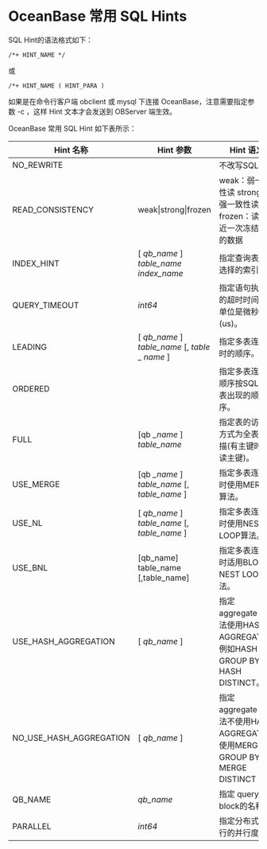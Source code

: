 OceanBase 常用 SQL Hints 
===========================================



SQL Hint的语法格式如下：

    /*+ HINT_NAME */



或

    /*+ HINT_NAME ( HINT_PARA )



如果是在命令行客户端 obclient 或 mysql 下连接 OceanBase，注意需要指定参数 -c ，这样 Hint 文本才会发送到 OBServer 端生效。



OceanBase 常用 SQL Hint 如下表所示：


|     **Hint** **名称**     |                    **Hint** **参数**                    |                              **Hint** **语义**                               |
|-------------------------|-------------------------------------------------------|----------------------------------------------------------------------------|
| NO_REWRITE              |                                                       | 不改写SQL。                                                                    |
| READ_CONSISTENCY        | weak\|strong\|frozen                                  | weak：弱一致性读 strong：强一致性读 frozen：读最近一次冻结点的数据 |
| INDEX_HINT              | \[ *qb_name* \] *table_name* *index_name*             | 指定查询表时选择的索引。                                                               |
| QUERY_TIMEOUT           | *int64*                                               | 指定语句执行的超时时间，单位是微秒(us)。                                                     |
| LEADING                 | \[ *qb_name* \] *table_name*  \[, *table* _ *name* \] | 指定多表连接时的顺序。                                                                |
| ORDERED                 |                                                       | 指定多表连接顺序按SQL中表出现的顺序。                                                       |
| FULL                    | \[qb *_name* \] *table_name*                          | 指定表的访问方式为全表扫描(有主键时会读主键)。                                                   |
| USE_MERGE               | \[qb *_name* \] *table_name*  \[, *table_name* \]     | 指定多表连接时使用MERGE算法。                                                          |
| USE_NL                  | \[ *qb_name* \] *table_name*  \[, *table_name* \]     | 指定多表连接时使用NEST LOOP算法。                                                      |
| USE_BNL                 | \[qb_name\] table_name \[,table_name\]                | 指定多表连接时适用BLOCK NEST LOOP算法。                                                |
| USE_HASH_AGGREGATION    | \[ *qb_name* \]                                       | 指定 aggregate   方法使用HASH AGGREGATE，例如HASH   GROUP BY，HASH DISTINCT。         |
| NO_USE_HASH_AGGREGATION | \[ *qb_name* \]                                       | 指定 aggregate 方法不使用HASH AGGREGATE，使用MERGE GROUP BY，MERGE DISTINCT 。         |
| QB_NAME                 | *qb_name*                                             | 指定 query   block的名称。                                                       |
| PARALLEL                | *int64*                                               | 指定分布式执行的并行度。                                                               |



